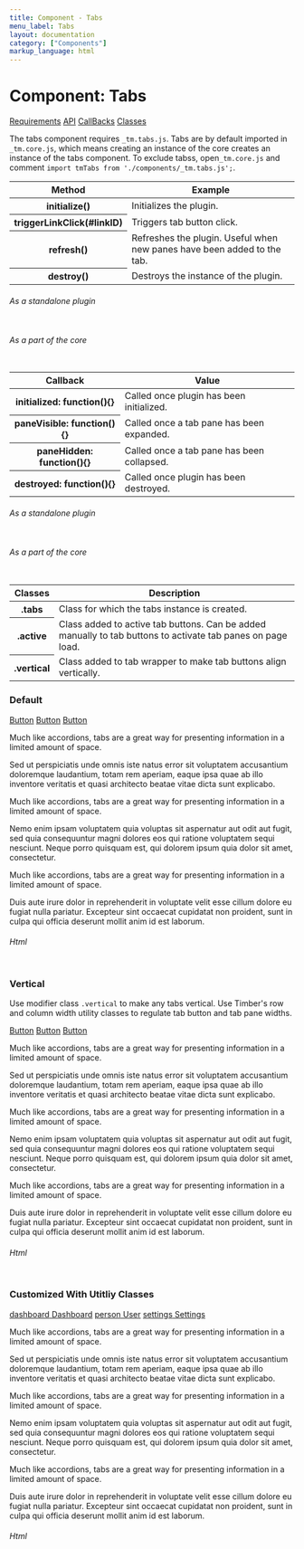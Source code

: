 ```yaml
---
title: Component - Tabs
menu_label: Tabs
layout: documentation
category: ["Components"]
markup_language: html
---
```


<div class="section-block">
  <div class="row pt-40 pt-md-40">
    <!-- Content Inner -->
    <div class="col w-9/12 w-md-full order-2 content-inner">
      <h1 class="font-light">Component: Tabs</h1>
      <div class="tabs rounded">
        <div class="tab-nav button-nav left">
          <a href="#tabs-1-pane-1" class="button border-b border-2 active bg-transparent bg-hover-transparent border-grey-lightest border-hover-grey-lightest color-grey-dark color-hover-grey-darkest border-active-primary color-active-primary">Requirements</a>
          <a href="#tabs-1-pane-2" class="button border-b border-2 bg-transparent bg-hover-transparent border-grey-lightest border-hover-grey-lightest color-grey-dark color-hover-grey-darkest border-active-primary color-active-primary">API</a>
          <a href="#tabs-1-pane-3" class="button border-b border-2 bg-transparent bg-hover-transparent border-grey-lightest border-hover-grey-lightest color-grey-dark color-hover-grey-darkest border-active-primary color-active-primary">CallBacks</a>
          <a href="#tabs-1-pane-4" class="button border-b border-2 bg-transparent bg-hover-transparent border-grey-lightest border-hover-grey-lightest color-grey-dark color-hover-grey-darkest border-active-primary color-active-primary">Classes</a>
        </div>
        <div class="tab-panes px-0 rounded rounded-sm-b border-transparent">
          <div id="tabs-1-pane-1" class="active animate-in">
            <div class="tab-content">
              <p class="mb-0">The tabs component requires <code class="color-indigo font-bold">_tm.tabs.js</code>. Tabs are by default imported in <code class="color-indigo font-bold">_tm.core.js</code>, which means creating an instance of the core creates an instance of the tabs component. To exclude tabss, open<code class="color-indigo font-bold">_tm.core.js</code> and comment <code class="color-indigo font-bold">import tmTabs from './components/_tm.tabs.js';</code>.</p>
            </div>
          </div>
          <div id="tabs-1-pane-2">
            <div class="tab-content">
              <!-- Classes -->
              <div class="table-scrollable">
                <table class="table size-md mb-0 rounded bg-white">
                  <thead>
                    <tr>
                      <th> Method </th>
                      <th> Example </th>
                    </tr>
                  </thead>
                  <tbody class="font-mono">
                    <tr>
                      <th class="color-indigo">initialize()</th>
                      <td> Initializes the plugin. </td>
                    </tr>
                    <tr>
                      <th class="color-indigo">triggerLinkClick(#linkID)</th>
                      <td> Triggers tab button click. </td>
                    </tr>
                    <tr>
                      <th class="color-indigo">refresh()</th>
                      <td> Refreshes the plugin. Useful when new panes have been added to the tab. </td>
                    </tr>
                    <tr>
                      <th class="color-indigo">destroy()</th>
                      <td> Destroys the instance of the plugin. </td>
                    </tr>
                  </tbody>
                </table>
              </div>
              <!-- Classes End -->
              <!-- code -->
              <h6 class="uppercase">As a standalone plugin</h6>
              <div class="rounded p-20 overflow-y-scroll mb-0 bg-gradient-grey-ultralight border-l border-4 border-solid border-indigo">
                <pre class="m-0 language-js"><code class="inline-block scrolling-touch"><!--let tabs = new tmTabs('.tabs');
tabs.method();
--></code></pre>
              </div>
              <!-- code -->
              <!-- code -->
              <h6 class="uppercase">As a part of the core</h6>
              <div class="rounded p-20 overflow-y-scroll mb-0 bg-gradient-grey-ultralight border-l border-4 border-solid border-indigo">
                <pre class="m-0 language-js"><code class="inline-block scrolling-touch"><!--timber.tabs.method();
--></code></pre>
              </div>
              <!-- code -->
            </div>
          </div>
          <div id="tabs-1-pane-3">
            <div class="tab-content">
              <!-- Classes -->
              <div class="table-scrollable">
                <table class="table size-md mb-0 rounded bg-white">
                  <thead>
                    <tr>
                      <th> Callback </th>
                      <th> Value </th>
                    </tr>
                  </thead>
                  <tbody class="font-mono">
                    <tr>
                      <th class="color-indigo">initialized: function(){}</th>
                      <td> Called once plugin has been initialized. </td>
                    </tr>
                    <tr>
                      <th class="color-indigo">paneVisible: function(){}</th>
                      <td> Called once a tab pane has been expanded. </td>
                    </tr>
                    <tr>
                      <th class="color-indigo">paneHidden: function(){}</th>
                      <td> Called once a tab pane has been collapsed. </td>
                    </tr>
                    <tr>
                      <th class="color-indigo">destroyed: function(){}</th>
                      <td> Called once plugin has been destroyed. </td>
                    </tr>
                  </tbody>
                </table>
              </div>
              <!-- Classes End -->
              <!-- code -->
              <h6 class="uppercase">As a standalone plugin</h6>
              <div class="rounded p-20 overflow-y-scroll mb-0 bg-gradient-grey-ultralight border-l border-4 border-solid border-indigo">
                <pre class="m-0 language-js"><code class="inline-block scrolling-touch"><!--let tabs = new tmTabs('.tabs',{
    callback:function(){}
});
--></code></pre>
              </div>
              <!-- code -->
              <!-- code -->
              <h6 class="uppercase">As a part of the core</h6>
              <div class="rounded p-20 overflow-y-scroll mb-0 bg-gradient-grey-ultralight border-l border-4 border-solid border-indigo">
                <pre class="m-0 language-js"><code class="inline-block scrolling-touch"><!--timber.module.tabs.settings.callback = function(){};
--></code></pre>
              </div>
              <!-- code -->
            </div>
          </div>
          <div id="tabs-1-pane-4">
            <div class="tab-content">
              <!-- Classes -->
              <div class="table-scrollable">
                <table class="table size-md mb-0 rounded bg-white">
                  <thead>
                    <tr>
                      <th> Classes </th>
                      <th> Description </th>
                    </tr>
                  </thead>
                  <tbody class="font-mono">
                    <tr>
                      <th class="color-indigo">.tabs</th>
                      <td> Class for which the tabs instance is created. </td>
                    </tr>
                    <tr>
                      <th class="color-indigo">.active</th>
                      <td> Class added to active tab buttons. Can be added manually to tab buttons to activate tab panes on page load. </td>
                    </tr>
                    <tr>
                      <th class="color-indigo">.vertical</th>
                      <td> Class added to tab wrapper to make tab buttons align vertically. </td>
                    </tr>
                  </tbody>
                </table>
              </div>
              <!-- Classes End -->
            </div>
          </div>
        </div>
      </div>
      <!-- Demo Block -->
      <div class="demo-block mt-80">
        <h3 class="font-light">Default</h3>
        <div class="p-30 rounded bg-grey-ultralight">
          <div class="tabs rounded">
            <div class="tab-nav button-nav center">
              <a href="#tabs-1-pane-1" class="button size-md rounded-tl rounded-sm-t bg-grey-lightest bg-hover-grey-lightest color-grey-dark color-hover-grey-darkest active bg-active-primary color-active-white">Button</a>
              <a href="#tabs-1-pane-2" class="button size-md bg-grey-lightest bg-hover-grey-lightest color-grey-dark color-hover-grey-darkest bg-active-primary color-active-white">Button</a>
              <a href="#tabs-1-pane-3" class="button tab-link size-md rounded-tr rounded-sm-none bg-grey-lightest bg-hover-grey-lightest color-grey-dark color-hover-grey-darkest bg-active-primary color-active-white">Button</a>
            </div>
            <div class="tab-panes rounded rounded-sm-b bg-white">
              <div id="tabs-1-pane-1" class="active animate-in">
                <div class="tab-content">
                  <p class="lead">Much like accordions, tabs are a great way for presenting information in a limited amount of space.</p>
                  <p>Sed ut perspiciatis unde omnis iste natus error sit voluptatem accusantium doloremque laudantium, totam rem aperiam, eaque ipsa quae ab illo inventore veritatis et quasi architecto beatae vitae dicta sunt explicabo.</p>
                </div>
              </div>
              <div id="tabs-1-pane-2">
                <div class="tab-content">
                  <p class="lead">Much like accordions, tabs are a great way for presenting information in a limited amount of space.</p>
                  <p>Nemo enim ipsam voluptatem quia voluptas sit aspernatur aut odit aut fugit, sed quia consequuntur magni dolores eos qui ratione voluptatem sequi nesciunt. Neque porro quisquam est, qui dolorem ipsum quia dolor sit amet, consectetur.</p>
                </div>
              </div>
              <div id="tabs-1-pane-3">
                <div class="tab-content">
                  <p class="lead">Much like accordions, tabs are a great way for presenting information in a limited amount of space.</p>
                  <p>Duis aute irure dolor in reprehenderit in voluptate velit esse cillum dolore eu fugiat nulla pariatur. Excepteur sint occaecat cupidatat non proident, sunt in culpa qui officia deserunt mollit anim id est laborum.</p>
                </div>
              </div>
            </div>
          </div>
        </div>
      </div>
      <!-- Demo Block End -->
      <!-- code -->
      <h6 class="uppercase">Html</h6>
      <div class="rounded p-20 overflow-y-scroll mb-0 bg-gradient-grey-ultralight border-l border-4 border-solid border-indigo">
        <pre class="m-0 language-html"><code class="inline-block scrolling-touch"><!--<div class="p-30 rounded bg-grey-ultralight">
<div class="tabs rounded">
	<div class="tab-nav button-nav center">
		<a href="#tabs-1-pane-1" class="button size-md rounded-tl rounded-sm-t bg-grey-lightest bg-hover-grey-lightest color-grey-dark color-hover-grey-darkest active bg-active-primary color-active-white">Button</a>
		<a href="#tabs-1-pane-2" class="button size-md bg-grey-lightest bg-hover-grey-lightest color-grey-dark color-hover-grey-darkest bg-active-primary color-active-white">Button</a>
		<a href="#tabs-1-pane-3" class="button tab-link size-md rounded-tr rounded-sm-none bg-grey-lightest bg-hover-grey-lightest color-grey-dark color-hover-grey-darkest bg-active-primary color-active-white">Button</a>
	</div>
	<div class="tab-panes rounded rounded-sm-b bg-white">
		<div id="tabs-1-pane-1" class="active animate-in">
			<div class="tab-content">
				<p>Content pane 1</p>
			</div>
		</div>
		<div id="tabs-1-pane-2">
			<div class="tab-content">
				<p>Content pane 2</p>
			</div>
		</div>
		<div id="tabs-1-pane-3">
			<div class="tab-content">
				<p>Content pane 3</p>
			</div>
		</div>
	</div>
</div>
</div>
--></code></pre>
      </div>
      <!-- code -->
      <!-- Demo Block -->
      <div class="demo-block mt-80">
        <h3 class="font-light">Vertical</h3>
        <p>Use modifier class <code class="color-indigo font-bold">.vertical</code> to make any tabs vertical. Use Timber's row and column width utility classes to regulate tab button and tab pane widths.</p>
        <div class="p-30 rounded bg-grey-ultralight">
          <div class="tabs vertical row rounded">
            <div class="tab-nav button-nav col w-3/12 w-lg-full center">
              <a href="#tabs-2-pane-1" class="button size-md rounded-tl rounded-sm-t bg-grey-ultralight bg-hover-grey-ultralight color-grey-dark color-hover-grey-darkest active bg-active-indigo color-active-white">Button</a>
              <a href="#tabs-2-pane-2" class="button size-md bg-grey-lightest bg-hover-grey-lightest color-grey-dark color-hover-grey-darkest bg-active-purple color-active-white">Button</a>
              <a href="#tabs-2-pane-3" class="button size-md rounded-bl rounded-sm-none bg-grey-ultralight bg-hover-grey-ultralight color-grey-dark color-hover-grey-darkest bg-active-pink color-active-white">Button</a>
            </div>
            <div class="tab-panes col w-9/12 w-lg-full rounded-tr rounded-br rounded-bl rounded-lg-b bg-white">
              <div id="tabs-2-pane-1" class="active animate-in">
                <div class="tab-content">
                  <p class="lead">Much like accordions, tabs are a great way for presenting information in a limited amount of space.</p>
                  <p>Sed ut perspiciatis unde omnis iste natus error sit voluptatem accusantium doloremque laudantium, totam rem aperiam, eaque ipsa quae ab illo inventore veritatis et quasi architecto beatae vitae dicta sunt explicabo.</p>
                </div>
              </div>
              <div id="tabs-2-pane-2">
                <div class="tab-content">
                  <p class="lead">Much like accordions, tabs are a great way for presenting information in a limited amount of space.</p>
                  <p>Nemo enim ipsam voluptatem quia voluptas sit aspernatur aut odit aut fugit, sed quia consequuntur magni dolores eos qui ratione voluptatem sequi nesciunt. Neque porro quisquam est, qui dolorem ipsum quia dolor sit amet, consectetur.</p>
                </div>
              </div>
              <div id="tabs-2-pane-3">
                <div class="tab-content">
                  <p class="lead">Much like accordions, tabs are a great way for presenting information in a limited amount of space.</p>
                  <p>Duis aute irure dolor in reprehenderit in voluptate velit esse cillum dolore eu fugiat nulla pariatur. Excepteur sint occaecat cupidatat non proident, sunt in culpa qui officia deserunt mollit anim id est laborum.</p>
                </div>
              </div>
            </div>
          </div>
        </div>
      </div>
      <!-- Demo Block End -->
      <!-- code -->
      <h6 class="uppercase">Html</h6>
      <div class="rounded p-20 overflow-y-scroll mb-0 bg-gradient-grey-ultralight border-l border-4 border-solid border-indigo">
        <pre class="m-0 language-html"><code class="inline-block scrolling-touch"><!--<div class="p-30 rounded bg-grey-ultralight">
	<div class="tabs vertical row rounded">
		<div class="tab-nav button-nav col w-3/12 w-lg-full center">
			<a href="#tabs-2-pane-1" class="button size-md rounded-tl rounded-sm-t bg-grey-ultralight bg-hover-grey-ultralight color-grey-dark color-hover-grey-darkest active bg-active-indigo color-active-white">Button</a>
			<a href="#tabs-2-pane-2" class="button size-md bg-grey-lightest bg-hover-grey-lightest color-grey-dark color-hover-grey-darkest bg-active-purple color-active-white">Button</a>
			<a href="#tabs-2-pane-3" class="button size-md rounded-bl rounded-sm-none bg-grey-ultralight bg-hover-grey-ultralight color-grey-dark color-hover-grey-darkest bg-active-pink color-active-white">Button</a>
		</div>
		<div class="tab-panes col w-9/12 w-lg-full rounded-tr rounded-br rounded-bl rounded-lg-b bg-white">
			<div id="tabs-2-pane-1" class="active animate-in">
				<div class="tab-content">
					<p>Content pane 1</p>
				</div>
			</div>
			<div id="tabs-2-pane-2">
				<div class="tab-content">
					<p>Content pane 2</p>
				</div>
			</div>
			<div id="tabs-2-pane-3">
				<div class="tab-content">
					<p>Content pane 3</p>
				</div>
			</div>
		</div>
	</div>
</div>
--></code></pre>
      </div>
      <!-- code -->
      <!-- Demo Block -->
      <div class="demo-block mt-80">
        <h3 class="font-light">Customized With Utitliy Classes</h3>
        <div class="p-30 rounded border-1 border-grey-ultralight">
          <div class="tabs rounded">
            <div class="tab-nav button-nav">
              <a href="#tabs-4-pane-1" class="button pl-0 pr-40 text-normal bg-transparent bg-hover-transparent border-2 border-b border-lg border-grey-lightest border-hover-grey-lightest color-grey-dark color-hover-grey-darkest active border-active-teal color-active-teal"><span class="icon-material left">dashboard</span> Dashboard</a>
              <a href="#tabs-4-pane-2" class="button pl-0 pr-40 text-normal bg-transparent bg-hover-transparent border-2 border-b border-lg border-grey-lightest border-hover-grey-lightest color-grey-dark color-hover-grey-darkest border-active-teal color-active-teal"><span class="icon-material left">person</span> User</a>
              <a href="#tabs-4-pane-3" class="button pl-0 pr-40 text-normal bg-transparent bg-hover-transparent border-2 border-b border-lg border-grey-lightest border-hover-grey-lightest color-grey-dark color-hover-grey-darkest border-active-teal color-active-teal"><span class="icon-material left">settings</span> Settings</a>
            </div>
            <div class="tab-panes border-none pl-0 pr-0">
              <div id="tabs-4-pane-1" class="active animate-in">
                <div class="tab-content">
                  <p class="lead">Much like accordions, tabs are a great way for presenting information in a limited amount of space.</p>
                  <p>Sed ut perspiciatis unde omnis iste natus error sit voluptatem accusantium doloremque laudantium, totam rem aperiam, eaque ipsa quae ab illo inventore veritatis et quasi architecto beatae vitae dicta sunt explicabo.</p>
                </div>
              </div>
              <div id="tabs-4-pane-2">
                <div class="tab-content">
                  <p class="lead">Much like accordions, tabs are a great way for presenting information in a limited amount of space.</p>
                  <p>Nemo enim ipsam voluptatem quia voluptas sit aspernatur aut odit aut fugit, sed quia consequuntur magni dolores eos qui ratione voluptatem sequi nesciunt. Neque porro quisquam est, qui dolorem ipsum quia dolor sit amet, consectetur.</p>
                </div>
              </div>
              <div id="tabs-4-pane-3">
                <div class="tab-content">
                  <p class="lead">Much like accordions, tabs are a great way for presenting information in a limited amount of space.</p>
                  <p>Duis aute irure dolor in reprehenderit in voluptate velit esse cillum dolore eu fugiat nulla pariatur. Excepteur sint occaecat cupidatat non proident, sunt in culpa qui officia deserunt mollit anim id est laborum.</p>
                </div>
              </div>
            </div>
          </div>
        </div>
      </div>
      <!-- Demo Block End -->
      <!-- code -->
      <h6 class="uppercase">Html</h6>
      <div class="rounded p-20 overflow-y-scroll mb-0 bg-gradient-grey-ultralight border-l border-4 border-solid border-indigo">
        <pre class="m-0 language-html"><code class="inline-block scrolling-touch"><!--<div class="tabs rounded">
	<div class="tab-nav button-nav">
		<a href="#tabs-4-pane-1" class="button pl-0 pr-40 text-normal bg-transparent bg-hover-transparent border-2 border-b border-lg border-grey-lightest border-hover-grey-lightest color-grey-dark color-hover-grey-darkest active border-active-teal color-active-teal"><span class="icon-material left">dashboard</span> Dashboard</a>
		<a href="#tabs-4-pane-2" class="button pl-0 pr-40 text-normal bg-transparent bg-hover-transparent border-2 border-b border-lg border-grey-lightest border-hover-grey-lightest color-grey-dark color-hover-grey-darkest border-active-teal color-active-teal"><span class="icon-material left">person</span> User</a>
		<a href="#tabs-4-pane-3" class="button pl-0 pr-40 text-normal bg-transparent bg-hover-transparent border-2 border-b border-lg border-grey-lightest border-hover-grey-lightest color-grey-dark color-hover-grey-darkest border-active-teal color-active-teal"><span class="icon-material left">settings</span> Settings</a>
	</div>
	<div class="tab-panes border-none pl-0 pr-0">
		<div id="tabs-4-pane-1" class="active animate-in">
			<div class="tab-content">
				<p>Content pane 1</p>
			</div>
		</div>
		<div id="tabs-4-pane-2">
			<div class="tab-content">
				<p>Content pane 2</p>
			</div>
		</div>
		<div id="tabs-4-pane-3">
			<div class="tab-content">
				<p>Content pane 3</p>
			</div>
		</div>
	</div>
</div>
--></code></pre>
      </div>
      <!-- code -->
    </div>
    <!-- Content Inner End -->
		<!-- {{ sidebar }} -->
  </div>
</div>
